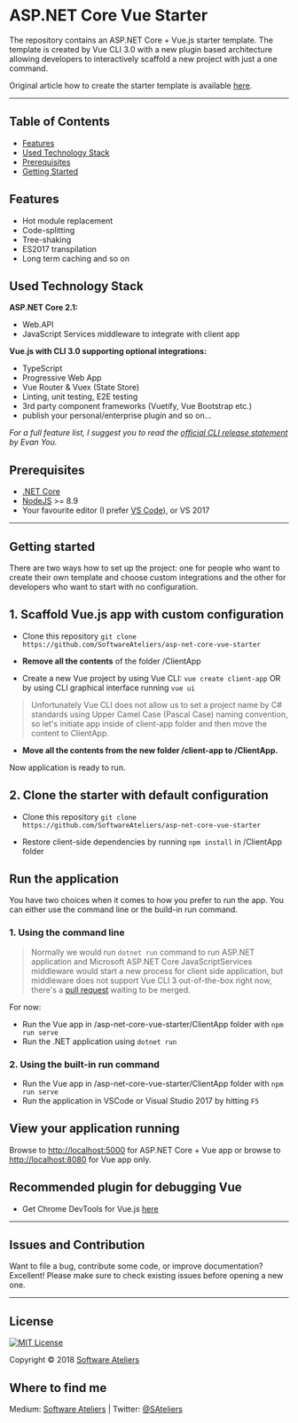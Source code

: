 ﻿# ASP.NET Core Vue Starter

The repository contains an ASP.&#8203;NET Core + Vue.js starter template. The template is created by Vue CLI 3.0 with a new plugin based architecture allowing developers to interactively scaffold a new project with just a one command.

Original article how to create the starter template is available [here](https://medium.com/software-ateliers/asp-net-core-vue-template-with-custom-configuration-using-cli-3-0-8288e18ae80b).

---

## Table of Contents

* [Features](#features)
* [Used Technology Stack](#used-technology-stack)
* [Prerequisites](#prerequisites)
* [Getting Started](#getting-started)

## Features

* Hot module replacement
* Code-splitting
* Tree-shaking
* ES2017 transpilation
* Long term caching and so on

## Used Technology Stack

**ASP.NET Core 2.1:**

* Web.API
* JavaScript Services middleware to integrate with client app

**Vue.js with CLI 3.0 supporting optional integrations:**

* TypeScript
* Progressive Web App
* Vue Router & Vuex (State Store)
* Linting, unit testing, E2E testing
* 3rd party component frameworks (Vuetify, Vue Bootstrap etc.)
* publish your personal/enterprise plugin and so on...

*For a full feature list, I suggest you to read the [official CLI release statement](https://medium.com/the-vue-point/vue-cli-3-0-is-here-c42bebe28fbb) by Evan You.*

## Prerequisites

* [.NET Core](https://www.microsoft.com/net/download/windows)
* [NodeJS](https://nodejs.org/) >= 8.9
* Your favourite editor (I prefer [VS Code](https://code.visualstudio.com/)), or VS 2017

---

## Getting started

There are two ways how to set up the project: one for people who want to create their own template and choose custom integrations and the other for developers who want to start with no configuration.

## 1. Scaffold Vue.js app with custom configuration

* Clone this repository `git clone https://github.com/SoftwareAteliers/asp-net-core-vue-starter`

* **Remove all the contents** of the folder /ClientApp 
* Create a new Vue project by using Vue CLI: `vue create client-app` OR by using CLI graphical interface running `vue ui`

> Unfortunately Vue CLI does not allow us to set a project name by C# standards using Upper Camel Case (Pascal Case) naming convention, so let's initiate app inside of client-app folder and then move the content to ClientApp.

* **Move all the contents from the new folder /client-app to /ClientApp.**

Now application is ready to run.

## 2. Clone the starter with default configuration

* Clone this repository `git clone https://github.com/SoftwareAteliers/asp-net-core-vue-starter`

* Restore client-side dependencies by running `npm install` in /ClientApp folder

## Run the application

You have two choices when it comes to how you prefer to run the app. You can either use the command line or the build-in run command.

### 1. Using the command line

> Normally we would run `dotnet run` command to run ASP.NET application and Microsoft ASP.NET Core JavaScriptServices middleware would start a new process for client side application, but middleware does not support Vue CLI 3 out-of-the-box right now, there's a [pull request](https://github.com/aspnet/JavaScriptServices/pull/1726) waiting to be merged.

For now:

* Run the Vue app in /asp-net-core-vue-starter/ClientApp folder with `npm run serve`
* Run the .NET application using `dotnet run`

### 2. Using the built-in run command

* Run the Vue app in /asp-net-core-vue-starter/ClientApp folder with `npm run serve`
* Run the application in VSCode or Visual Studio 2017 by hitting `F5`

## View your application running

Browse to [http://localhost:5000](http://localhost:5000) for ASP.&#8203;NET Core + Vue app or browse to [http://localhost:8080](http://localhost:8080) for Vue app only.

## Recommended plugin for debugging Vue

* Get Chrome DevTools for Vue.js [here](https://chrome.google.com/webstore/detail/vuejs-devtools/nhdogjmejiglipccpnnnanhbledajbpd)

---

## Issues and Contribution

Want to file a bug, contribute some code, or improve documentation? Excellent! Please make sure to check existing issues before opening a new one.

---

## License

[![MIT License](https://img.shields.io/badge/license-MIT-blue.svg?style=flat)](/content/LICENSE)

Copyright &copy; 2018 [Software Ateliers](https://github.com/SoftwareAteliers)

## Where to find me

Medium: [Software Ateliers](https://medium.com/software-ateliers) | Twitter: [@SAteliers](https://twitter.com/SAteliers)